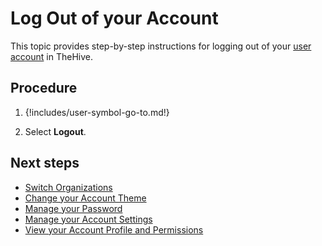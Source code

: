 # Log Out of your Account

This topic provides step-by-step instructions for logging out of your [user account](../user-guides/organization/configure-organization/manage-user-accounts/about-user-accounts.md) in TheHive.

<h2>Procedure</h2>

1. {!includes/user-symbol-go-to.md!}

2. Select **Logout**.

<h2>Next steps</h2>

* [Switch Organizations](switch-organizations.md)
* [Change your Account Theme](change-account-theme.md)
* [Manage your Password](manage-password.md)
* [Manage your Account Settings](manage-user-settings.md)
* [View your Account Profile and Permissions](view-permissions.md)